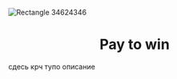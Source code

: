 ![Rectangle 34624346](https://github.com/root9464/hackathon/assets/104570588/ad4ffcf1-5cc5-4dda-b7c5-29c76bfa9b67)
<h1 align="center">Pay to win</h1>
сдесь крч тупо описание
